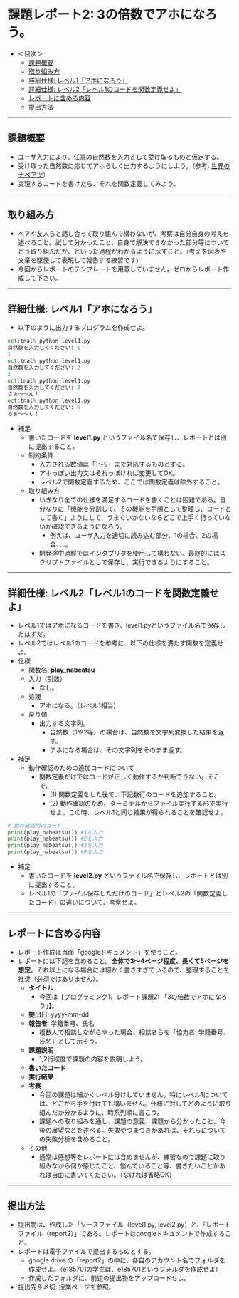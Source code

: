 # 課題レポート2: 3の倍数でアホになろう。

- ＜目次＞
  - <a href="#abst">課題概要</a>
  - <a href="#howto">取り組み方</a>
  - <a href="#level1">詳細仕様: レベル1「アホになろう」</a>
  - <a href="#level2">詳細仕様: レベル2「レベル1のコードを関数定義せよ」</a>
  - <a href="#report">レポートに含める内容</a>
  - <a href="#upload">提出方法</a>

<hr>

## <a name="abst">課題概要</a>
- ユーザ入力により、任意の自然数を入力として受け取るものと仮定する。
- 受け取った自然数に応じてアホらしく出力するようにしよう。（参考: [世界のナベアツ](https://ja.wikipedia.org/wiki/桂三度#世界のナベアツ)）
- 実現するコードを書けたら、それを関数定義してみよう。

<hr>

## <a name="howto">取り組み方</a>
- ペアや友人らと話し合って取り組んで構わないが、考察は自分自身の考えを述べること。試して分かったこと、自身で解決できなかった部分等についてどう取り組んだか、といった過程がわかるように示すこと。（考えを図表や文章を駆使して表現して報告する練習です）
- 今回からレポートのテンプレートを用意していません。ゼロからレポート作成して下さい。

<hr>

## <a name="level1">詳細仕様: レベル1「アホになろう」</a>
- 以下のように出力するプログラムを作成せよ。

```python
oct:tnal% python level1.py
自然数を入力してください: 1
1
oct:tnal% python level1.py
自然数を入力してください: 2
2
oct:tnal% python level1.py
自然数を入力してください: 3
さぁ〜〜ん！
oct:tnal% python level1.py
自然数を入力してください: 6
ろぉ〜〜く！
```

- 補足
  - 書いたコードを **level1.py** というファイル名で保存し、レポートとは別に提出すること。
  - 制約条件
    - 入力される数値は「1〜9」まで対応するものとする。
    - アホっぽい出力文はそれっぽければ変更してOK。
    - レベル2で関数定義するため、ここでは関数定義は除外すること。
  - 取り組み方
    - いきなり全ての仕様を満足するコードを書くことは困難である。自分なりに「機能を分割して、その機能を手順として整理し、コードとして書く」ようにして、うまくいかないならどこで上手く行っていないか確認できるようになろう。
      - 例えば、ユーザ入力を適切に読み込む部分、1の場合、2の場合、、、。
    - 開発途中過程ではインタプリタを使用して構わない。最終的にはスクリプトファイルとして保存し、実行できるようにすること。

<hr>

## <a name="level2">詳細仕様: レベル2「レベル1のコードを関数定義せよ」</a>
- レベル1ではアホになるコードを書き、level1.pyというファイル名で保存したはずだ。
- レベル2ではレベル1のコードを参考に、以下の仕様を満たす関数を定義せよ。
- 仕様
  - 関数名: **play_nabeatsu**
  - 入力（引数）
    - なし。
  - 処理
    - アホになる。（レベル1相当）
  - 戻り値
    - 出力する文字列。
      - 自然数（1や2等）の場合は、自然数を文字列変換した結果を返す。
      - アホになる場合は、その文字列をそのまま返す。
- 補足
  - 動作確認のための追加コードについて
    - 関数定義だけではコードが正しく動作するか判断できない。そこで、
      - (1) 関数定義をした後で、下記数行のコードを追加すること。
      - (2) 動作確認のため、ターミナルからファイル実行する形で実行せよ。この時、レベル1と同じ結果が得られることを確認せよ。

```python
# 動作確認用のコード
print(play_nabeatsu()) #1を入力
print(play_nabeatsu()) #2を入力
print(play_nabeatsu()) #3を入力
print(play_nabeatsu()) #6を入力
```

- 補足
  - 書いたコードを **level2.py** というファイル名で保存し、レポートとは別に提出すること。
  - レベル1の「ファイル保存しただけのコード」とレベル2の「関数定義したコード」の違いについて、考察せよ。

<hr>

## <a name="report">レポートに含める内容</a>
- レポート作成は当面「googleドキュメント」を使うこと。
- レポートには下記を含めること。**全体で3〜4ページ程度、長くて5ページを想定**。それ以上になる場合には細かく書きすぎているので、整理することを推奨（必須ではありません）。
  - **タイトル**
    - 今回は【プログラミング1、レポート課題2: 「3の倍数でアホになろう」】。
  - **提出日**: yyyy-mm-dd
  - **報告者**: 学籍番号、氏名
    - 複数人で相談しながらやった場合、相談者らを「協力者: 学籍番号、氏名」として示そう。
  - **課題説明**
    - 1,2行程度で課題の内容を説明しよう。
  - **書いたコード**
  - **実行結果**
  - **考察**
    - 今回の課題は細かくレベル分けしていません。特にレベル1については、どこから手を付けても構いません。仕様に対してどのように取り組んだか分かるように、時系列順に書こう。
    - 課題への取り組みを通し、課題の意義、課題から分かったこと、今後の展望などを述べる。失敗やつまづきがあれば、それらについての失敗分析を含めること。
  - その他
    - 通常は感想等をレポートには含めませんが、練習なので課題に取り組みながら何か感じたこと、悩んでいること等、書きたいことがあれば自由に書いてください。（なければ省略OK）

<hr>

## <a name="upload">提出方法</a>
- 提出物は、作成した「ソースファイル（level1.py, level2.py）と、「レポートファイル（report2）」である。レポートはgoogleドキュメントで作成すること。
- レポートは電子ファイルで提出するものとする。
  - google drive の「report2」の中に、各自のアカウント名でフォルダを作成せよ。（e185701の学生は、e185701というフォルダを作成せよ）
  - 作成したフォルダに、前述の提出物をアップロードせよ。
- 提出先＆〆切: 授業ページを参照。
